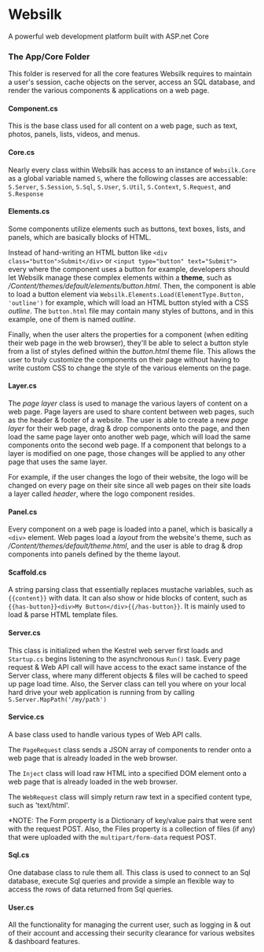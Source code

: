 ﻿# Websilk
A powerful web development platform built with ASP.net Core

### The App/Core Folder
This folder is reserved for all the core features Websilk requires to maintain a user's session, cache objects on the server, access an SQL database, and render the various components & applications on a web page.

#### Component.cs
This is the base class used for all content on a web page, such as text, photos, panels, lists, videos, and menus.

#### Core.cs
Nearly every class within Websilk has access to an instance of `Websilk.Core` as a global variable named `S`, where the following classes are accessable: `S.Server`, `S.Session`, `S.Sql`, `S.User`, `S.Util`, `S.Context`, `S.Request`, and `S.Response`

#### Elements.cs
Some components utilize elements such as buttons, text boxes, lists, and panels, which are basically blocks of HTML. 

Instead of hand-writing an HTML button like `<div class="button">Submit</div>` or `<input type="button" text="Submit">` every where the component uses a button for example, developers should let Websilk manage these complex elements within a **theme**, such as */Content/themes/default/elements/button.html*. Then, the component is able to load a button element via `Websilk.Elements.Load(ElementType.Button, 'outline')` for example, which will load an HTML button styled with a CSS *outline*. The `button.html` file may contain many styles of buttons, and in this example, one of them is named *outline*. 

Finally, when the user alters the properties for a component (when editing their web page in the web browser), they'll be able to select a button style from a list of styles defined within the *button.html* theme file. This allows the user to truly customize the components on their page without having to write custom CSS to change the style of the various elements on the page. 

#### Layer.cs
The *page layer* class is used to manage the various layers of content on a web page. Page layers are used to share content between web pages, such as the header & footer of a website. The user is able to create a new *page layer* for their web page, drag & drop components onto the page, and then load the same page layer onto another web page, which will load the same components onto the second web page. If a component that belongs to a layer is modified on one page, those changes will be applied to any other page that uses the same layer. 

For example, if the user changes the logo of their website, the logo will be changed on every page on their site since all web pages on their site loads a layer called *header*, where the logo component resides.

#### Panel.cs 
Every component on a web page is loaded into a panel, which is basically a `<div>` element. Web pages load a *layout* from the website's theme, such as */Content/themes/default/theme.html*, and the user is able to drag & drop components into panels defined by the theme layout.

#### Scaffold.cs
A string parsing class that essentially replaces mustache variables, such as `{{content}}` with data. It can also show or hide blocks of content, such as `{{has-button}}<div>My Button</div>{{/has-button}}`. It is mainly used to load & parse HTML template files. 

#### Server.cs
This class is initialized when the Kestrel web server first loads and `Startup.cs` begins listening to the asynchronous `Run()` task. Every page request & Web API call will have access to the exact same instance of the Server class, where many different objects & files will be cached to speed up page load time. Also, the Server class can tell you where on your local hard drive your web application is running from by calling `S.Server.MapPath('/my/path')`

#### Service.cs
A base class used to handle various types of Web API calls. 

The `PageRequest` class sends a JSON array of components to render onto a web page that is already loaded in the web browser. 

The `Inject` class will load raw HTML into a specified DOM element onto a web page that is already loaded in the web browser.

The `WebRequest` class will simply return raw text in a specified content type, such as 'text/html'.

*NOTE: The Form property is a Dictionary of key/value pairs that were sent with the request POST. Also, the Files property is a collection of files (if any) that were uploaded with the `multipart/form-data` request POST.

#### Sql.cs
One database class to rule them all. This class is used to connect to an Sql database, execute Sql queries and provide a simple an flexible way to access the rows of data returned from Sql queries.

#### User.cs
All the functionality for managing the current user, such as logging in & out of their account and accessing their security clearance for various websites & dashboard features.